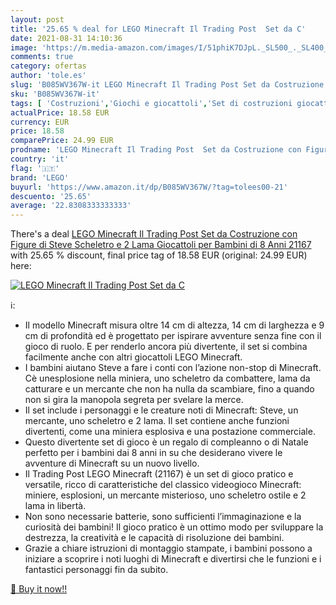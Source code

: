 ```yaml
---
layout: post
title: '25.65 % deal for LEGO Minecraft Il Trading Post  Set da C'
date: 2021-08-31 14:10:36
image: 'https://m.media-amazon.com/images/I/51phiK7DJpL._SL500_._SL400_.jpg'
comments: true
category: ofertas
author: 'tole.es'
slug: 'B085WV367W-it LEGO Minecraft Il Trading Post Set da Costruzione con...'
sku: 'B085WV367W-it'
tags: [ 'Costruzioni','Giochi e giocattoli','Set di costruzioni giocattolo','lego', ]
actualPrice: 18.58 EUR
currency: EUR
price: 18.58
comparePrice: 24.99 EUR
prodname: 'LEGO Minecraft Il Trading Post  Set da Costruzione con Figure di Steve  Scheletro e 2 Lama  Giocattoli per Bambini di 8 Anni  21167'
country: 'it'
flag: '🇮🇹'
brand: 'LEGO'
buyurl: 'https://www.amazon.it/dp/B085WV367W/?tag=tolees00-21'
descuento: '25.65'
average: '22.8308333333333'
---
```


There's a deal [LEGO Minecraft Il Trading Post  Set da Costruzione con Figure di Steve  Scheletro e 2 Lama  Giocattoli per Bambini di 8 Anni  21167](https://www.amazon.it/dp/B085WV367W/?tag=tolees00-21)  with  25.65 % discount, final price tag of  18.58 EUR (original: 24.99 EUR) here:

[![LEGO Minecraft Il Trading Post  Set da C](https://m.media-amazon.com/images/I/51phiK7DJpL._SL500_._SL400_.jpg)](https://www.amazon.it/dp/B085WV367W/?tag=tolees00-21)

ℹ️:

- Il modello Minecraft misura oltre 14 cm di altezza, 14 cm di larghezza e 9 cm di profondità ed è progettato per ispirare avventure senza fine con il gioco di ruolo. E per renderlo ancora più divertente, il set si combina facilmente anche con altri giocattoli LEGO Minecraft.
- I bambini aiutano Steve a fare i conti con l’azione non-stop di Minecraft. Cè unesplosione nella miniera, uno scheletro da combattere, lama da catturare e un mercante che non ha nulla da scambiare, fino a quando non si gira la manopola segreta per svelare la merce.
- Il set include i personaggi e le creature noti di Minecraft: Steve, un mercante, uno scheletro e 2 lama. Il set contiene anche funzioni divertenti, come una miniera esplosiva e una postazione commerciale.
- Questo divertente set di gioco è un regalo di compleanno o di Natale perfetto per i bambini dai 8 anni in su che desiderano vivere le avventure di Minecraft su un nuovo livello.
- Il Trading Post LEGO Minecraft (21167) è un set di gioco pratico e versatile, ricco di caratteristiche del classico videogioco Minecraft: miniere, esplosioni, un mercante misterioso, uno scheletro ostile e 2 lama in libertà.
- Non sono necessarie batterie, sono sufficienti l’immaginazione e la curiosità dei bambini! Il gioco pratico è un ottimo modo per sviluppare la destrezza, la creatività e le capacità di risoluzione dei bambini.
- Grazie a chiare istruzioni di montaggio stampate, i bambini possono a iniziare a scoprire i noti luoghi di Minecraft e divertirsi che le funzioni e i fantastici personaggi fin da subito.

[🛒 Buy it now!!](https://www.amazon.it/dp/B085WV367W/?tag=tolees00-21)
